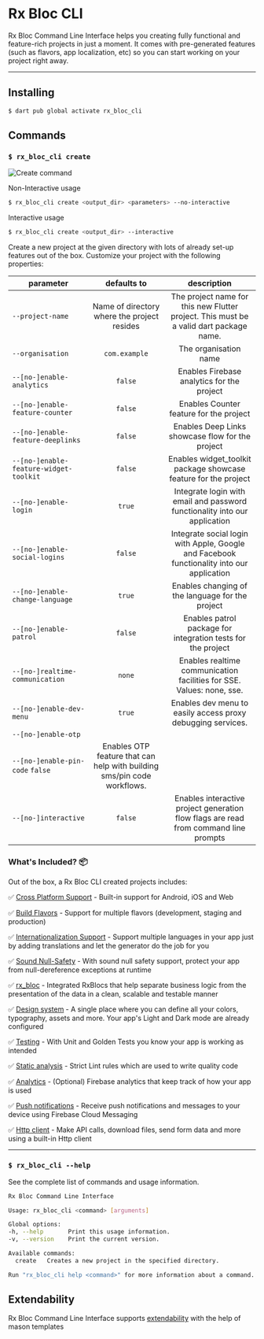 # Rx Bloc CLI

Rx Bloc Command Line Interface helps you creating fully functional and feature-rich projects in just a moment. It comes with pre-generated features (such as flavors, app localization, etc) so you can start working on your project right away.

---

## Installing

```sh
$ dart pub global activate rx_bloc_cli
```

## Commands

### `$ rx_bloc_cli create`

![Create command][create_command_gif_lnk]

Non-Interactive usage
```sh
$ rx_bloc_cli create <output_dir> <parameters> --no-interactive
```

Interactive usage
```sh
$ rx_bloc_cli create <output_dir> --interactive
```

Create a new project at the given directory with lots of already set-up features out of the box. Customize your project with the following properties:


| parameter                                           |                 defaults to                 |                                        description                                        |
|-----------------------------------------------------|:-------------------------------------------:|:-----------------------------------------------------------------------------------------:|
| `--project-name`                                    | Name of directory where the project resides |  The project name for this new Flutter project. This must be a valid dart package name.   |
| `--organisation`                                    |                `com.example`                |                                   The organisation name                                   |
| `--[no-]enable-analytics`                           |                   `false`                   |                        Enables Firebase analytics for the project                         |
| `--[no-]enable-feature-counter`                     |                   `false`                   |                          Enables Counter feature for the project                          |
| `--[no-]enable-feature-deeplinks`                   |                   `false`                   |                     Enables Deep Links showcase flow for the project                      |
| `--[no-]enable-feature-widget-toolkit`              |                   `false`                   |              Enables widget_toolkit package showcase feature for the project              |
| `--[no-]enable-login`                               |                   `true`                    |        Integrate login with email and password functionality into our application         |
| `--[no-]enable-social-logins`                       |                   `false`                   | Integrate social login with Apple, Google and Facebook functionality into our application |
| `--[no-]enable-change-language`                     |                   `true`                    |                     Enables changing of the language for the project                      |
| `--[no-]enable-patrol`                              |                   `false`                   |               Enables patrol package for integration tests for the project                |
| `--[no-]realtime-communication`                     |                   `none`                    |           Enables realtime communication facilities for SSE. Values: none, sse.           |
| `--[no-]enable-dev-menu`                            |                   `true`                    |                Enables dev menu to easily access proxy debugging services.                |
| `--[no-]enable-otp`                                 
| `--[no-]enable-pin-code`                    `false` |          Enables OTP feature that can help with building sms/pin code workflows.          |
| `--[no-]interactive`                                |                   `false`                   |   Enables interactive project generation flow flags are read from command line prompts    |


### What's Included? 📦

Out of the box, a Rx Bloc CLI created projects includes:

✅ [Cross Platform Support][cross_platform_support_lnk] - Built-in support for Android, iOS and Web

✅ [Build Flavors][flutter_flavors_lnk] - Support for multiple flavors (development, staging and production)

✅ [Internationalization Support][localization_lnk] - Support multiple languages in your app just by adding translations and let the generator do the job for you

✅ [Sound Null-Safety][null_safety_lnk] - With sound null safety support, protect your app from null-dereference exceptions at runtime

✅ [rx_bloc][rx_bloc_lnk] - Integrated RxBlocs that help separate business logic from the presentation of the data in a clean, scalable and testable manner

✅ [Design system][design_system_lnk] - A single place where you can define all your colors, typography, assets and more. Your app's Light and Dark mode are already configured

✅ [Testing][testing_lnk] - With Unit and Golden Tests you know your app is working as intended

✅ [Static analysis][static_analysis_lnk] - Strict Lint rules which are used to write quality code

✅ [Analytics][firebase_analytics_lnk] - (Optional) Firebase analytics that keep track of how your app is used

✅ [Push notifications][push_notifications_lnk] - Receive push notifications and messages to your device using Firebase Cloud Messaging

✅ [Http client][dio_http_client_lnk] - Make API calls, download files, send form data and more using a built-in Http client

---

### `$ rx_bloc_cli --help`

See the complete list of commands and usage information.

```sh
Rx Bloc Command Line Interface

Usage: rx_bloc_cli <command> [arguments]

Global options:
-h, --help       Print this usage information.
-v, --version    Print the current version.

Available commands:
  create   Creates a new project in the specified directory.

Run "rx_bloc_cli help <command>" for more information about a command.
```
## Extendability

Rx Bloc Command Line Interface supports [extendability] with the help of mason templates


[null_safety_lnk]: https://dart.dev/null-safety
[localization_lnk]: https://flutter.dev/docs/development/accessibility-and-localization/internationalization
[cross_platform_support_lnk]: https://flutter.dev/docs/development/tools/sdk/release-notes/supported-platforms
[flutter_flavors_lnk]: https://flutter.dev/docs/deployment/flavors
[rx_bloc_lnk]: https://pub.dev/packages/rx_bloc
[design_system_lnk]: https://uxdesign.cc/everything-you-need-to-know-about-design-systems-54b109851969
[testing_lnk]: https://flutter.dev/docs/testing
[static_analysis_lnk]: https://dart.dev/guides/language/analysis-options
[firebase_analytics_lnk]: https://pub.dev/packages/firebase_analytics
[push_notifications_lnk]: https://firebase.google.com/products/cloud-messaging/
[create_command_gif_lnk]: https://raw.githubusercontent.com/Prime-Holding/rx_bloc/develop/packages/rx_bloc_cli/doc/assets/rx_bloc_cli_create.gif
[dio_http_client_lnk]: https://pub.dev/packages/dio
[interceptors_lnk]: https://pub.dev/documentation/dio/latest/dio/Interceptor-class.html
[extendability]: /packages/rx_bloc_cli/mason_templates/README.md
